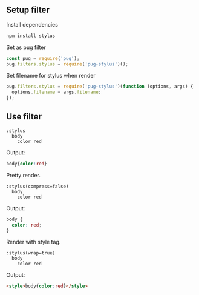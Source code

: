 ## Setup filter

Install dependencies

```sh
npm install stylus
```

Set as pug filter

```javascript
const pug = require('pug');
pug.filters.stylus = require('pug-stylus')();
```

Set filename for stylus when render

```javascript
pug.filters.stylus = require('pug-stylus')(function (options, args) {
  options.filename = args.filename;
});
```

## Use filter

```pug
:stylus
  body
    color red
```

Output:

```css
body{color:red}
```

Pretty render.

```pug
:stylus(compress=false)
  body
    color red
```

Output:

```css
body {
  color: red;
}
```

Render with style tag.

```pug
:stylus(wrap=true)
  body
    color red
```

Output:

```html
<style>body{color:red}</style>
```
